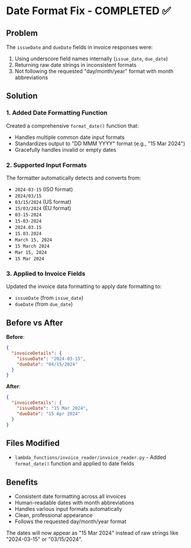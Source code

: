 # Date Format Fix - COMPLETED ✅

## Problem
The `issueDate` and `dueDate` fields in invoice responses were:
1. Using underscore field names internally (`issue_date`, `due_date`)
2. Returning raw date strings in inconsistent formats
3. Not following the requested "day/month/year" format with month abbreviations

## Solution

### 1. **Added Date Formatting Function**
Created a comprehensive `format_date()` function that:
- Handles multiple common date input formats
- Standardizes output to "DD MMM YYYY" format (e.g., "15 Mar 2024")
- Gracefully handles invalid or empty dates

### 2. **Supported Input Formats**
The formatter automatically detects and converts from:
- `2024-03-15` (ISO format)
- `2024/03/15` 
- `03/15/2024` (US format)
- `15/03/2024` (EU format)
- `03-15-2024`
- `15-03-2024`
- `2024.03.15`
- `15.03.2024`
- `March 15, 2024`
- `15 March 2024`
- `Mar 15, 2024`
- `15 Mar 2024`

### 3. **Applied to Invoice Fields**
Updated the invoice data formatting to apply date formatting to:
- `issueDate` (from `issue_date`)
- `dueDate` (from `due_date`)

## Before vs After

**Before**:
```json
{
  "invoiceDetails": {
    "issueDate": "2024-03-15",
    "dueDate": "04/15/2024"
  }
}
```

**After**:
```json
{
  "invoiceDetails": {
    "issueDate": "15 Mar 2024",
    "dueDate": "15 Apr 2024"
  }
}
```

## Files Modified
- `lambda_functions/invoice_reader/invoice_reader.py` - Added `format_date()` function and applied to date fields

## Benefits
- Consistent date formatting across all invoices
- Human-readable dates with month abbreviations
- Handles various input formats automatically
- Clean, professional appearance
- Follows the requested day/month/year format

The dates will now appear as "15 Mar 2024" instead of raw strings like "2024-03-15" or "03/15/2024".